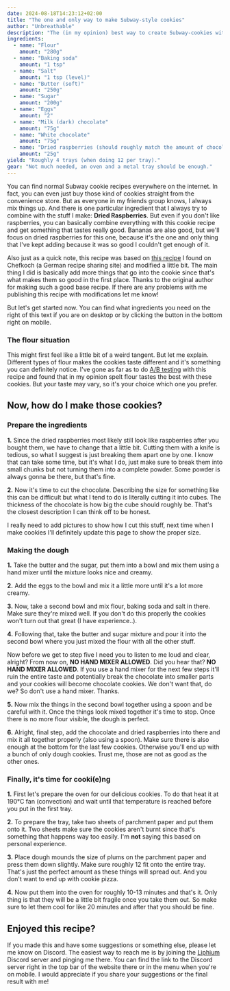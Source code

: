 ```yaml
---
date: 2024-08-18T14:23:12+02:00
title: "The one and only way to make Subway-style cookies"
author: "Unbreathable"
description: "The (in my opinion) best way to create Subway-cookies with a little bit of help from some dried raspberries."
ingredients:
  - name: "Flour"
    amount: "280g"
  - name: "Baking soda"
    amount: "1 tsp"
  - name: "Salt"
    amount: "1 tsp (level)"
  - name: "Butter (soft)"
    amount: "250g"
  - name: "Sugar"
    amount: "200g"
  - name: "Eggs"
    amount: "2"
  - name: "Milk (dark) chocolate"
    amount: "75g"
  - name: "White chocolate"
    amount: "75g"
  - name: "Dried raspberries (should roughly match the amount of chocolate, they are much lighter than you think)"
    amount: "25g"
yield: "Roughly 4 trays (when doing 12 per tray)."
gear: "Not much needed, an oven and a metal tray should be enough."
---
```


You can find normal Subway cookie recipes everywhere on the internet. In fact, you can even just buy those kind of cookies straight from the convenience store. But as everyone in my friends group knows, I always mix things up. And there is one particular ingredient that I always try to combine with the stuff I make: **Dried Raspberries**. But even if you don't like raspberries, you can basically combine everything with this cookie recipe and get something that tastes really good. Bananas are also good, but we'll focus on dried raspberries for this one, because it's the one and only thing that I've kept adding because it was so good I couldn't get enough of it.

Also just as a quick note, this recipe was based on [this recipe](https://www.chefkoch.de/rezepte/2257651361176625/Subway-Cookies.html) I found on Chefkoch (a German recipe sharing site) and modified a little bit. The main thing I did is basically add more things that go into the cookie since that's what makes them so good in the first place. Thanks to the original author for making such a good base recipe. If there are any problems with me publishing this recipe with modifications let me know!

But let's get started now. You can find what ingredients you need on the right of this text if you are on desktop or by clicking the button in the bottom right on mobile.

### The flour situation

This might first feel like a little bit of a weird tangent. But let me explain. Different types of flour makes the cookies taste different and it's something you can definitely notice. I've gone as far as to do [A/B testing](https://en.wikipedia.org/wiki/A/B_testing) with this recipe and found that in my opinion spelt flour tastes the best with these cookies. But your taste may vary, so it's your choice which one you prefer.

## Now, how do I make those cookies?

### Prepare the ingredients

**1.** Since the dried raspberries most likely still look like raspberries after you bought them, we have to change that a little bit. Cutting them with a knife is tedious, so what I suggest is just breaking them apart one by one. I know that can take some time, but it's what I do, just make sure to break them into small chunks but not turning them into a complete powder. Some powder is always gonna be there, but that's fine.

**2.** Now it's time to cut the chocolate. Describing the size for something like this can be difficult but what I tend to do is literally cutting it into cubes. The thickness of the chocolate is how big the cube should roughly be. That's the closest description I can think off to be honest.

I really need to add pictures to show how I cut this stuff, next time when I make cookies I'll definitely update this page to show the proper size.

### Making the dough

**1.** Take the butter and the sugar, put them into a bowl and mix them using a hand mixer until the mixture looks nice and creamy.

**2.** Add the eggs to the bowl and mix it a little more until it's a lot more creamy.

**3.** Now, take a second bowl and mix flour, baking soda and salt in there. Make sure they're mixed well. If you don't do this properly the cookies won't turn out that great (I have experience..).

**4.** Following that, take the butter and sugar mixture and pour it into the second bowl where you just mixed the flour with all the other stuff.

Now before we get to step five I need you to listen to me loud and clear, alright? From now on, **NO HAND MIXER ALLOWED**. Did you hear that? **NO HAND MIXER ALLOWED**. If you use a hand mixer for the next few steps it'll ruin the entire taste and potentially break the chocolate into smaller parts and your cookies will become chocolate cookies. We don't want that, do we? So don't use a hand mixer. Thanks.

**5.** Now mix the things in the second bowl together using a spoon and be careful with it. Once the things look mixed together it's time to stop. Once there is no more flour visible, the dough is perfect.

**6.** Alright, final step, add the chocolate and dried raspberries into there and mix it all together properly (also using a spoon). Make sure there is also enough at the bottom for the last few cookies. Otherwise you'll end up with a bunch of only dough cookies. Trust me, those are not as good as the other ones.

### Finally, it's time for cooki(e)ng

**1.** First let's prepare the oven for our delicious cookies. To do that heat it at 190°C fan (convection) and wait until that temperature is reached before you put in the first tray.

**2.** To prepare the tray, take two sheets of parchment paper and put them onto it. Two sheets make sure the cookies aren't burnt since that's something that happens way too easily. I'm **not** saying this based on personal experience.

**3.** Place dough mounds the size of plums on the parchment paper and press them down slightly. Make sure roughly 12 fit onto the entire tray. That's just the perfect amount as these things will spread out. And you don't want to end up with cookie pizza.

**4.** Now put them into the oven for roughly 10-13 minutes and that's it. Only thing is that they will be a little bit fragile once you take them out. So make sure to let them cool for like 20 minutes and after that you should be fine.

## Enjoyed this recipe?

If you made this and have some suggestions or something else, please let me know on Discord. The easiest way to reach me is by joining the [Liphium](https://liphium.com) Discord server and pinging me there. You can find the link to the Discord server right in the top bar of the website there or in the menu when you're on mobile. I would appreciate if you share your suggestions or the final result with me!
